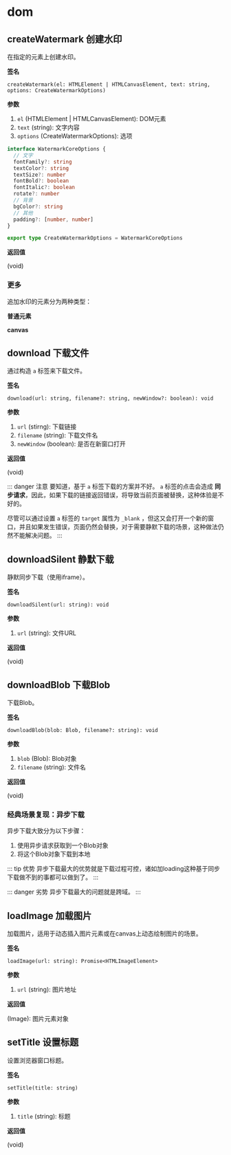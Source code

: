 # dom

## createWatermark 创建水印

在指定的元素上创建水印。


<Example>
  <dom-createWatermark />
</Example>

**签名**

`createWatermark(el: HTMLElement | HTMLCanvasElement, text: string, options: CreateWatermarkOptions)`

**参数**

1. `el` (HTMLElement | HTMLCanvasElement): DOM元素
2. `text` (string): 文字内容
3. `options` (CreateWatermarkOptions): 选项

```ts
interface WatermarkCoreOptions {
  // 文字
  fontFamily?: string
  textColor?: string
  textSize?: number
  fontBold?: boolean
  fontItalic?: boolean
  rotate?: number
  // 背景
  bgColor?: string
  // 其他
  padding?: [number, number]
}

export type CreateWatermarkOptions = WatermarkCoreOptions
```

**返回值**

(void)

### 更多

追加水印的元素分为两种类型：

**普通元素**

<dom-createWatermark2 />


**canvas**

<dom-createWatermark3 />

## download 下载文件

通过构造 `a` 标签来下载文件。


<Example>
  <dom-download />
</Example>

**签名**

`download(url: string, filename?: string, newWindow?: boolean): void`

**参数**

1. `url` (stirng): 下载链接
2. `filename` (string): 下载文件名
3. `newWindow` (boolean): 是否在新窗口打开

**返回值**

(void)



::: danger 注意
要知道，基于 `a` 标签下载的方案并不好。 `a` 标签的点击会造成 **同步请求**，因此，如果下载的链接返回错误，将导致当前页面被替换，这种体验是不好的。

尽管可以通过设置 `a` 标签的 `target` 属性为 `_blank` ，但这又会打开一个新的窗口，并且如果发生错误，页面仍然会替换，对于需要静默下载的场景，这种做法仍然不能解决问题。
:::

## downloadSilent 静默下载

静默同步下载（使用iframe）。

<Example>
  <dom-downloadSilent />
</Example>

**签名**

`downloadSilent(url: string): void`

**参数**

1. `url` (string): 文件URL

**返回值**

(void)


## downloadBlob 下载Blob

下载Blob。

<Example>
  <dom-downloadBlob />
</Example>

**签名**

`downloadBlob(blob: Blob, filename?: string): void`

**参数**

1. `blob` (Blob): Blob对象
2. `filename` (string): 文件名

**返回值**

(void)

### 经典场景复现：异步下载

异步下载大致分为以下步骤：

1. 使用异步请求获取到一个Blob对象
2. 将这个Blob对象下载到本地

<Example>
  <dom-downloadBlob2 />
</Example>

::: tip 优势
异步下载最大的优势就是下载过程可控，诸如加loading这种基于同步下载做不到的事都可以做到了。
:::

::: danger 劣势
异步下载最大的问题就是跨域。
:::

## loadImage 加载图片

加载图片，适用于动态插入图片元素或在canvas上动态绘制图片的场景。

<Example>
  <dom-loadImage />
</Example>

**签名**

`loadImage(url: string): Promise<HTMLImageElement>`

**参数**

1. `url` (string): 图片地址

**返回值**

(Image): 图片元素对象

## setTitle 设置标题

设置浏览器窗口标题。

<Example>
  <dom-setTitle />
</Example>

**签名**

`setTitle(title: string)`

**参数**

1. `title` (string): 标题

**返回值**

(void)

